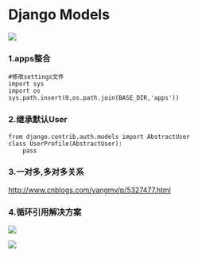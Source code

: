 # Django Models

![](http://owo62h13n.bkt.clouddn.com/f0157bf7-5e3a-4b4c-8acc-a89c1544f59a.png)

### 1.apps整合

```
#修改settings文件
import sys
import os
sys.path.insert(0,os.path.join(BASE_DIR,'apps'))
```

### 2.继承默认User

```
from django.contrib.auth.models import AbstractUser
class UserProfile(AbstractUser):
	pass
```

### 3.一对多,多对多关系

http://www.cnblogs.com/yangmv/p/5327477.html

### 4.循环引用解决方案

![](http://owo62h13n.bkt.clouddn.com/5ee0d09b-edec-491f-97dd-92461ac020d5.png)

![](http://owo62h13n.bkt.clouddn.com/3d9e02d5-1f02-4bd4-b09b-85e308fc4f82.png)

